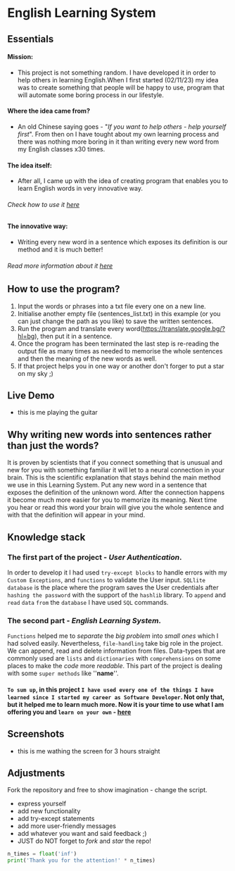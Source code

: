 # English Learning System

## Essentials
#### Mission:
* This project is not something random. I have developed it in order to help others in learning English.When I first started (02/11/23) my idea was to create something that people will be happy to use, program that will automate some boring process in our lifestyle.

#### Where the idea came from?
* An old Chinese saying goes - "*If you want to help others - help yourself first*". From then on I have tought about
my own learning process and there was nothing more boring in it than writing every new word from my English classes x30 times.
#### The idea itself:
* After all, I came up with the idea of creating program that enables you to learn English words in very innovative way.
###### Check how to use it [here](https://github.com/sldimitrov/english_learning_system/blob/main/README.md#how-to-use-the-program)
#### The innovative way:
* Writing every new word in a sentence which exposes its definition is our method and it is much better!
###### Read more information about it [here](https://github.com/sldimitrov/english_learning_system/blob/main/README.md#why-writing-whole-sentences-with-the-new-words-instead-of-just-them)

## How to use the program?
1. Input the words or phrases into a txt file every one on a new line.
2. Initialise another empty file (sentences_list.txt) in this example (or you can just change the path as you like) to save the written sentences.
3. Run the program and translate every word(https://translate.google.bg/?hl=bg), then put it in a sentence.
4. Once the program has been terminated the last step is re-reading the output file as many times as needed to memorise the whole sentences and then the meaning of the new words as well.
5. If that project helps you in one way or another don't forger to put a star on my sky ;)

## Live Demo

* this is me playing the guitar

## Why writing new words into sentences rather than just the words?
<p align="right something />
<img align="right" width=240px height=200px alt="side_sticker" src="https://dana.org/app/uploads/2023/09/qa-what-happens-synapse.jpeg"/>
It is proven by scientists that if you connect something that is unusual and new for you
with something familiar it will let to a neural connection in your brain. This is the scientific explanation
that stays behind the main method we use in this Learning System. Put any new word
in a sentence that exposes the definition of the unknown word. After the connection happens
it become much more easier for you to memorize its meaning. Next time you hear or read this word your brain will give you the
whole sentence and with that the definition will appear in your mind.


## Knowledge stack
 ### The first part of the project - *User Authentication*. 
In order to develop it I had used `try-except blocks` to handle errors with my `Custom Exceptions`, and `functions` to validate the User input.
`SQLlite database` is the place where the program saves the User credentials after `hashing the password` with the support of the
`hashlib` library. To `append` and `read` `data` `from` the `database` I have used `SQL` commands.
 ### The second part - *English Learning System*.
 
  `Functions` helped me to *separate* the *big problem* into *small ones* which I had
solved easily. Nevertheless, `file-handling` take big role in the project. We can append, read and delete information from files.
Data-types that are commonly used are `lists` and `dictionaries` with `comprehensions` on some places to make the *code* more *readable*.
This part of the project is dealing with some `super methods` like ''__name__''.
 #### `To sum up`, in this project `I have used every one of the things I have learned since I started my career as Software Developer`. Not only that, but it helped me to learn much more. Now it is your time to use what I am offering you and `learn on your own` - [here](https://github.com/sldimitrov/english_learning_system/blob/main/learning_system_project/__main__.py)

## Screenshots

* this is me wathing the screen for 3 hours straight

## Adjustments

Fork the repository and free to show imagination - change the script.
* express yourself
* add new functionality
* add try-except statements
* add more user-friendly messages
* add whatever you want and said feedback ;)
* JUST do NOT forget to *fork* and *star* the repo!
```python 
n_times = float('inf')
print('Thank you for the attention!' * n_times)
```
